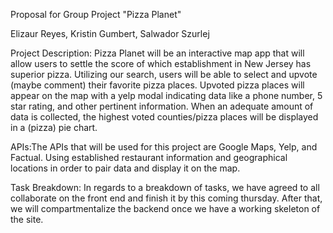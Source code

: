 Proposal for Group Project "Pizza Planet" 

Elizaur Reyes, Kristin Gumbert, Salwador Szurlej

	
Project Description: Pizza Planet will be an interactive map app that will allow users to settle the score of which establishment in New Jersey has superior pizza. Utilizing our search, users will be able to select and upvote (maybe comment) their favorite pizza places. Upvoted pizza places will appear on the map with a yelp modal indicating data like a phone number, 5 star rating, and other pertinent information. When an adequate amount of data is collected, the highest voted counties/pizza places will be displayed in a (pizza) pie chart. 

APIs:The APIs that will be used for this project are Google Maps, Yelp, and Factual. Using established restaurant information and geographical locations in order to pair data and display it on the map.

Task Breakdown: In regards to a breakdown of tasks, we have agreed to all collaborate on the front end and finish it by this coming thursday. After that, we will compartmentalize the backend once we have a working skeleton of the site.
